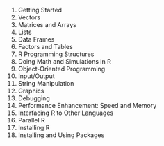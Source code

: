  1. Getting Started
 2. Vectors
 3. Matrices and Arrays
 4. Lists
 5. Data Frames
 6. Factors and Tables
 7. R Programming Structures
 8. Doing Math and Simulations in R
 9. Object-Oriented Programming
 10. Input/Output
 11. String Manipulation
 12. Graphics
 13. Debugging
 14. Performance Enhancement: Speed and Memory
 15. Interfacing R to Other Languages
 16. Parallel R
 17. Installing R
 18. Installing and Using Packages